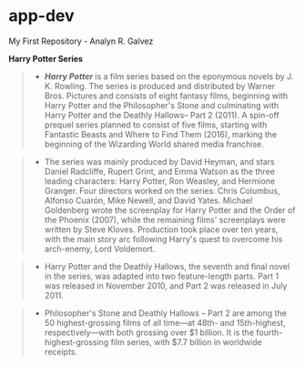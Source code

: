 # app-dev
<p>My First Repository - Analyn R. Galvez<br>
  
<strong>Harry Potter Series</strong></p>
>
> - <p><em><strong>Harry Potter</strong></em> is a film series based on the eponymous novels by J. K. Rowling. The series is produced and distributed by Warner Bros. Pictures and consists of eight fantasy films, beginning with Harry Potter and the Philosopher's Stone and culminating with Harry Potter and the Deathly Hallows– Part 2 (2011). A spin-off prequel series planned to consist of five films, starting with Fantastic Beasts and Where to Find Them (2016), marking the beginning of the Wizarding World shared media franchise.

> - The series was mainly produced by David Heyman, and stars Daniel Radcliffe, Rupert Grint, and Emma Watson as the three leading characters: Harry Potter, Ron Weasley, and Hermione Granger. Four directors worked on the series: Chris Columbus, Alfonso Cuarón, Mike Newell, and David Yates. Michael Goldenberg wrote the screenplay for Harry Potter and the Order of the Phoenix (2007), while the remaining films' screenplays were written by Steve Kloves. Production took place over ten years, with the main story arc following Harry's quest to overcome his arch-enemy, Lord Voldemort.

> - Harry Potter and the Deathly Hallows, the seventh and final novel in the series, was adapted into two feature-length parts. Part 1 was released in November 2010, and Part 2 was released in July 2011.

> - Philosopher's Stone and Deathly Hallows – Part 2 are among the 50 highest-grossing films of all time—at 48th- and 15th-highest, respectively—with both grossing over $1 billion. It is the fourth-highest-grossing film series, with $7.7 billion in worldwide receipts.</p>
>

